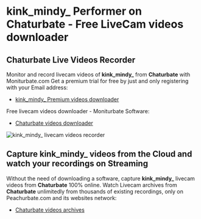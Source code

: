# kink_mindy_ Performer on Chaturbate - Free LiveCam videos downloader

## Chaturbate Live Videos Recorder

Monitor and record livecam videos of **kink_mindy_** from **Chaturbate** with Moniturbate.com
Get a premium trial for free by just and only registering with your Email address:
* [kink_mindy_ Premium videos downloader](https://moniturbate.com/request-demo-licence-key.html)

Free livecam videos downloader - Moniturbate Software:
* [Chaturbate videos downloader](https://moniturbate.com/moniturbate-download-software.html)

![kink_mindy_ livecam videos recorder](https://peachurnet.com/templates/moniturbate-software.png)


## Capture kink_mindy_ videos from the Cloud and watch your recordings on Streaming

Without the need of downloading a software, capture **kink_mindy_** livecam videos from **Chaturbate** 100% online.
Watch Livecam archives from **Chaturbate** unlimitedly from thousands of existing recordings, only on Peachurbate.com and its websites network:
* [Chaturbate videos archives](https://peachurnet.com/)